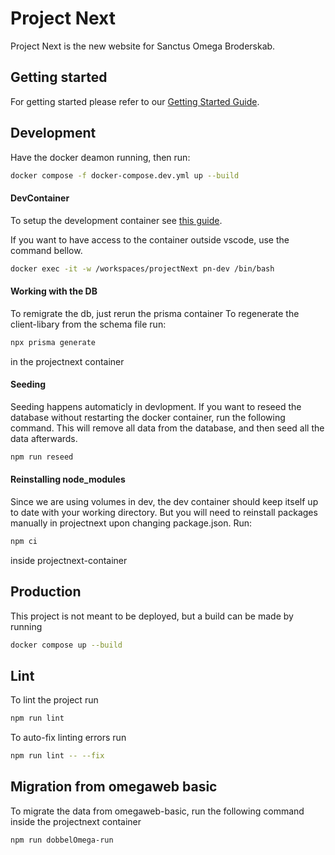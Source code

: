 # Project Next
Project Next is the new website for Sanctus Omega Broderskab.

## Getting started

For getting started please refer to our [Getting Started Guide](https://github.com/vevcom/projectNext/wiki/Getting_Started).

## Development

Have the docker deamon running, then run:

```bash
docker compose -f docker-compose.dev.yml up --build
```

#### DevContainer

To setup the development container see [this guide](https://github.com/vevcom/projectNext/wiki/Getting_Started#development-container).

If you want to have access to the container outside vscode, use the command bellow.
```bash
docker exec -it -w /workspaces/projectNext pn-dev /bin/bash
```

#### Working with the DB

To remigrate the db, just rerun the prisma container
To regenerate the client-libary from the schema file run:

```bash
npx prisma generate
```

in the projectnext container

#### Seeding

Seeding happens automaticly in devlopment. If you want to reseed the database without restarting the docker container, run the following command. This will remove all data from the database, and then seed all the data afterwards.

```bash
npm run reseed
```

#### Reinstalling node_modules

Since we are using volumes in dev, the dev container should keep itself up to date with your working directory. But you will need to reinstall packages manually in projectnext upon changing package.json. Run:

```bash
npm ci
```

inside projectnext-container

## Production

This project is not meant to be deployed, but a build can be made by running

```bash
docker compose up --build
```

## Lint

To lint the project run

```bash
npm run lint
```

To auto-fix linting errors run

```bash
npm run lint -- --fix
```

## Migration from omegaweb basic

To migrate the data from omegaweb-basic, run the following command inside the projectnext container

```bash
npm run dobbelOmega-run
```
